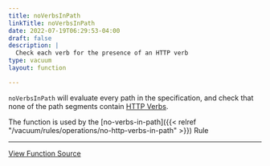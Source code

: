 ```yaml
---
title: noVerbsInPath
linkTitle: noVerbsInPath
date: 2022-07-19T06:29:53-04:00
draft: false
description: |
  Check each verb for the presence of an HTTP verb
type: vacuum
layout: function

---
```


`noVerbsInPath` will evaluate every path in the specification, and check that none of the path segments contain
[HTTP Verbs](https://developer.mozilla.org/en-US/docs/Web/HTTP/Methods).

The function is used by
the [no-verbs-in-path]({{< relref "/vacuum/rules/operations/no-http-verbs-in-path" >}}) Rule

---

[View Function Source](https://github.com/daveshanley/vacuum/blob/main/functions/openapi/no_http_verbs_in_path.go)